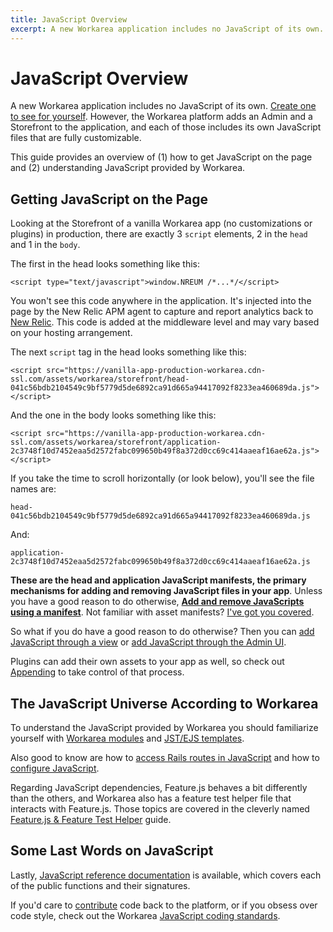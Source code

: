 ```yaml
---
title: JavaScript Overview
excerpt: A new Workarea application includes no JavaScript of its own. Create one to see for yourself. However, the Workarea platform adds an Admin and a Storefront to the application, and each of those includes its own JavaScript files that are fully custom
---
```


# JavaScript Overview

A new Workarea application includes no JavaScript of its own. [Create one to see for yourself](create-a-new-app.html). However, the Workarea platform adds an Admin and a Storefront to the application, and each of those includes its own JavaScript files that are fully customizable.

This guide provides an overview of (1) how to get JavaScript on the page and (2) understanding JavaScript provided by Workarea.

## Getting JavaScript on the Page

Looking at the Storefront of a vanilla Workarea app (no customizations or plugins) in production, there are exactly 3 `script` elements, 2 in the `head` and 1 in the `body`.

The first in the head looks something like this:

```
<script type="text/javascript">window.NREUM /*...*/</script>
```

You won't see this code anywhere in the application. It's injected into the page by the New Relic APM agent to capture and report analytics back to [New Relic](http://newrelic.com/). This code is added at the middleware level and may vary based on your hosting arrangement.

The next `script` tag in the head looks something like this:

```
<script src="https://vanilla-app-production-workarea.cdn-ssl.com/assets/workarea/storefront/head-041c56bdb2104549c9bf5779d5de6892ca91d665a94417092f8233ea460689da.js"></script>
```

And the one in the body looks something like this:

```
<script src="https://vanilla-app-production-workarea.cdn-ssl.com/assets/workarea/storefront/application-2c3748f10d7452eaa5d2572fabc099650b49f8a372d0cc69c414aaeaf16ae62a.js"></script>
```

If you take the time to scroll horizontally (or look below), you'll see the file names are:

`head-041c56bdb2104549c9bf5779d5de6892ca91d665a94417092f8233ea460689da.js`

And:

`application-2c3748f10d7452eaa5d2572fabc099650b49f8a372d0cc69c414aaeaf16ae62a.js`

**These are the head and application JavaScript manifests, the primary mechanisms for adding and removing JavaScript files in your app**. Unless you have a good reason to do otherwise, **[Add and remove JavaScripts using a manifest](add-javascript-through-a-manifest.html)**. Not familiar with asset manifests? [I've got you covered](add-javascript-through-a-manifest.html).

So what if you do have a good reason to do otherwise? Then you can [add JavaScript through a view](add-javascript-through-a-view.html) or [add JavaScript through the Admin UI](add-javascript-through-the-admin-ui.html).

Plugins can add their own assets to your app as well, so check out [Appending](appending.html) to take control of that process.

## The JavaScript Universe According to Workarea

To understand the JavaScript provided by Workarea you should familiarize yourself with [Workarea modules](javascript-modules.html) and [JST/EJS templates](javascript-templates.html).

Also good to know are how to [access Rails routes in JavaScript](access-routes-in-javascript.html) and how to [configure JavaScript](configuration.html).

Regarding JavaScript dependencies, Feature.js behaves a bit differently than the others, and Workarea also has a feature test helper file that interacts with Feature.js. Those topics are covered in the cleverly named [Feature.js & Feature Test Helper](featurejs-and-feature-spec-helper.html) guide.

## Some Last Words on JavaScript

Lastly, [JavaScript reference documentation](javascript-reference-documentation.html) is available, which covers each of the public functions and their signatures.

If you'd care to [contribute](contribute-code.html) code back to the platform, or if you obsess over code style, check out the Workarea [JavaScript coding standards](javascript-coding-standards.html).
